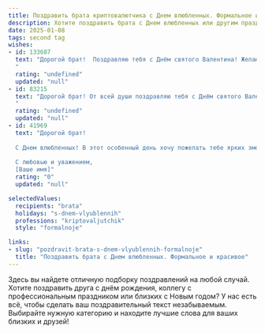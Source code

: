 ```yaml
---
title: Поздравить брата криптовалютчика с Днем влюбленных. Формальное и красивое
description: Хотите поздравить брата с Днем влюбленных или другим праздником? Наш ИИ создаст незабываемое поздравление, а вы обязательно выделитесь среди других.  
date: 2025-01-08
tags: second tag
wishes:
- id: 133687
  text: "Дорогой брат!  Поздравляю тебя с Днём святого Валентина! Желаю тебе, несмотря на динамичный мир криптовалют,  найти и сохранить настоящую любовь, наполненную теплом, взаимопониманием и искренностью. Пусть этот праздник подарит тебе незабываемые эмоции и станет началом прекрасного, счастливого периода в твоей жизни.
  "
  rating: "undefined"
  updated: "null"
- id: 83215
  text: "Дорогой брат! От всей души поздравляю тебя с Днём святого Валентина! Желаю тебе, успешному криптовалютчику,  не только финансового благополучия, но и настоящей любви, которая будет столь же стабильной и крепкой, как лучшая криптовалюта. Пусть этот день станет наполнен теплом, радостью и приятными сюрпризами. С праздником!
  "
  rating: "undefined"
  updated: "null"
- id: 41969
  text: "Дорогой брат!
  
  С Днем влюбленных! В этот особенный день хочу пожелать тебе ярких эмоций и теплых чувств. Пусть каждый миг будет насыщен любовью, радостью и вдохновением. Желаю, чтобы твоя профессиональная деятельность в мире криптовалют приносила не только успех и процветание, но и гармонию в личной жизни. Пусть твое сердце бьется в унисон с теми, кого ты любишь, а каждый новый день открывает двери к счастью и взаимопониманию.
  
  С любовью и уважением,
  [Ваше имя]"
  rating: "0"
  updated: "null"

selectedValues:
  recipients: "brata"
  holidays: "s-dnem-vlyublennih"
  professions: "kriptovaljutchik"
  style: "formalnoje"

links:
- slug: "pozdravit-brata-s-dnem-vlyublennih-formalnoje"
  title: "Поздравить брата с Днем влюбленных. Формальное и красивое"
---
```


Здесь вы найдете отличную подборку поздравлений на любой случай. 
Хотите поздравить друга с днём рождения, коллегу с профессиональным праздником или близких с Новым годом? У нас есть всё, чтобы сделать ваш поздравительный текст незабываемым. Выбирайте нужную категорию и находите лучшие слова для ваших близких и друзей!
